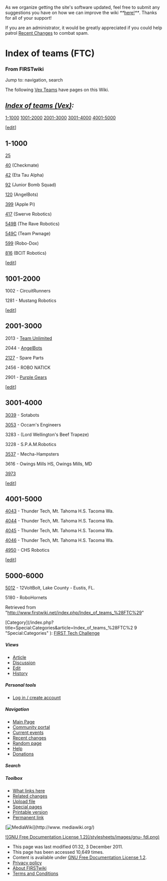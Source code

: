As we organize getting the site's software updated, feel free to submit any
suggestions you have on how we can improve the wiki
_**_[here!](/index.php/User:Hallry/Suggestions "User:Hallry/Suggestions"
)_**_. Thanks for all of your support!

If you are an administrator, it would be greatly appreciated if you could help
patrol [Recent Changes](/index.php/Special:Recentchanges
"Special:Recentchanges" ) to combat spam.

# Index of teams (FTC)

### From FIRSTwiki

Jump to: navigation, search

The following [Vex Teams](/index.php/Team_%28Vex%29 "Team \(Vex\)" ) have
pages on this Wiki.

_[Index of teams (Vex)](/index.php/Index_of_teams_%28Vex%29 "Index of teams
\(Vex\)" ):_  
---  
  
[1-1000](/index.php/Index_of_teams_%28Vex%29#1-1000 "Index of teams \(Vex\)" )
[1001-2000](/index.php/Index_of_teams_%28Vex%29#1001-2000 "Index of teams
\(Vex\)" ) [2001-3000](/index.php/Index_of_teams_%28Vex%29#2001-3000 "Index of
teams \(Vex\)" ) [3001-4000](/index.php/Index_of_teams_%28Vex%29#3001-4000
"Index of teams \(Vex\)" )
[4001-5000](/index.php/Index_of_teams_%28Vex%29#4001-5000 "Index of teams
\(Vex\)" )  
  
  

[[edit](/index.php?title=Index_of_teams_%28FTC%29&action=edit&section=1 "Edit
section: 1-1000" )]

## 1-1000

[25](/index.php/25_%28FTC%29 "25 \(FTC\)" )

[40](/index.php?title=40_FTC&action=edit "40 FTC" ) (Checkmate)

[42](/index.php/42_FTC "42 FTC" ) (Eta Tau Alpha)

[92](/index.php?title=92_FTC&action=edit "92 FTC" ) (Junior Bomb Squad)

[120](/index.php?title=120_FTC&action=edit "120 FTC" ) (AngelBots)

[399](/index.php/399_FTC "399 FTC" ) (Apple Pi)

[417](/index.php?title=417_FTC&action=edit "417 FTC" ) (Swerve Robotics)

[549B](/index.php/549B_FTC "549B FTC" ) (The Rave Robotics)

[549C](/index.php/549C_FTC "549C FTC" ) (Team Pwnage)

[599](/index.php?title=599_FTC&action=edit "599 FTC" ) (Robo-Dox)

[816](/index.php/816_FTC "816 FTC" ) (BCIT Robotics)

[[edit](/index.php?title=Index_of_teams_%28FTC%29&action=edit&section=2 "Edit
section: 1001-2000" )]

## 1001-2000

1002 - CircuitRunners

1281 - Mustang Robotics

[[edit](/index.php?title=Index_of_teams_%28FTC%29&action=edit&section=3 "Edit
section: 2001-3000" )]

## 2001-3000

2013 - [Team Unlimited ](http://eaglevex.syraweb.org
"http://eaglevex.syraweb.org" )

2044 - [AngelBots ](http://www.angelbots.org "http://www.angelbots.org" )

[2127](/index.php?title=2127_FTC&action=edit "2127 FTC" ) \- Spare Parts

2456 - ROBO NATICK

2901 - [Purple Gears](http://www.purplegears2901.webs.com
"http://www.purplegears2901.webs.com" )

[[edit](/index.php?title=Index_of_teams_%28FTC%29&action=edit&section=4 "Edit
section: 3001-4000" )]

## 3001-4000

[3039](/index.php/3039_FTC "3039 FTC" ) \- Sotabots

[3053](/index.php?title=3053_FTC&action=edit "3053 FTC" ) \- Occam's Engineers

3283 - (Lord Wellington's Beef Trapeze)

3228 - S.P.A.M.Robotics

[3537](/index.php/3537_FTC "3537 FTC" ) \- Mecha-Hampsters

3616 - Owings Mills HS, Owings Mills, MD

[3973](/index.php?title=3973_FTC&action=edit "3973 FTC" )

[[edit](/index.php?title=Index_of_teams_%28FTC%29&action=edit&section=5 "Edit
section: 4001-5000" )]

## 4001-5000

[4043](/index.php/3213 "3213" ) \- Thunder Tech, Mt. Tahoma H.S. Tacoma Wa.

[4044](/index.php/3213 "3213" ) \- Thunder Tech, Mt. Tahoma H.S. Tacoma Wa.

[4045](/index.php/3213 "3213" ) \- Thunder Tech, Mt. Tahoma H.S. Tacoma Wa.

[4046](/index.php/3213 "3213" ) \- Thunder Tech, Mt. Tahoma H.S. Tacoma Wa.

[4950](/index.php/4950 "4950" ) \- CHS Robotics

[[edit](/index.php?title=Index_of_teams_%28FTC%29&action=edit&section=6 "Edit
section: 5000-6000" )]

## 5000-6000

[5012](/index.php/5012 "5012" ) \- 12VoltBolt, Lake County - Eustis, FL.

5180 - RoboHornets

Retrieved from "<http://www.firstwiki.net/index.php/Index_of_teams_%28FTC%29>"

[Category](/index.php?title=Special:Categories&article=Index_of_teams_%28FTC%2
9 "Special:Categories" ): [FIRST Tech
Challenge](/index.php/Category:FIRST_Tech_Challenge "Category:FIRST Tech
Challenge" )

##### Views

  * [Article](/index.php/Index_of_teams_%28FTC%29)
  * [Discussion](/index.php?title=Talk:Index_of_teams_%28FTC%29&action=edit)
  * [Edit](/index.php?title=Index_of_teams_%28FTC%29&action=edit)
  * [History](/index.php?title=Index_of_teams_%28FTC%29&action=history)

##### Personal tools

  * [Log in / create account](/index.php?title=Special:Userlogin&returnto=Index_of_teams_\(FTC\))

[](/index.php/Main_Page "Main Page" )

##### Navigation

  * [Main Page](/index.php/Main_Page)
  * [Community portal](/index.php/FIRSTwiki:Community_portal)
  * [Current events](/index.php/Current_events)
  * [Recent changes](/index.php/Special:Recentchanges)
  * [Random page](/index.php/Special:Random)
  * [Help](/index.php/FIRSTwiki:Help)
  * [Donations](/index.php/FIRSTwiki:Site_support)

##### Search



##### Toolbox

  * [What links here](/index.php/Special:Whatlinkshere/Index_of_teams_%28FTC%29)
  * [Related changes](/index.php/Special:Recentchangeslinked/Index_of_teams_%28FTC%29)
  * [Upload file](/index.php/Special:Upload)
  * [Special pages](/index.php/Special:Specialpages)
  * [Printable version](/index.php?title=Index_of_teams_%28FTC%29&printable=yes)
  * [Permanent link](/index.php?title=Index_of_teams_%28FTC%29&oldid=86231)

[![MediaWiki](/skins/common/images/poweredby_mediawiki_88x31.png)](http://www.
mediawiki.org/)

[![GNU Free Documentation License 1.2](/stylesheets/images/gnu-
fdl.png)](http://www.gnu.org/copyleft/fdl.html)

  * This page was last modified 01:32, 3 December 2011.
  * This page has been accessed 10,649 times.
  * Content is available under [GNU Free Documentation License 1.2](http://www.gnu.org/copyleft/fdl.html "http://www.gnu.org/copyleft/fdl.html" ).
  * [Privacy policy](/index.php/FIRSTwiki:Privacy_policy "FIRSTwiki:Privacy policy" )
  * [About FIRSTwiki](/index.php/FIRSTwiki:About "FIRSTwiki:About" )
  * [Terms and Conditions](/index.php/FIRSTwiki:Terms_and_conditions "FIRSTwiki:Terms and conditions" )

